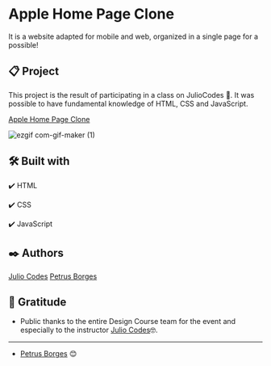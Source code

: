 # Apple Home Page Clone

It is a website adapted for mobile and web, organized in a single page for a possible!

## 📋 Project

This project is the result of participating in a class on JulioCodes 🚀.
It was possible to have fundamental knowledge of HTML, CSS and JavaScript.

[Apple Home Page Clone](https://petrusborges-apple-clone02.netlify.app)

![ezgif com-gif-maker (1)](https://user-images.githubusercontent.com/105453766/168395457-2152dc05-e4c0-45c0-b283-2f9e23629fb6.gif)

## 🛠️ Built with

✔️ HTML

✔️ CSS

✔️ JavaScript

## ✒️ Authors

[Julio Codes](https://www.youtube.com/c/JulioCodes)
[Petrus Borges](https://github.com/PetrusBorges)

## 🎁 Gratitude

- Public thanks to the entire Design Course team for the event and especially to the instructor
  [Julio Codes](https://www.youtube.com/c/JulioCodes)🤓.

---

- [Petrus Borges](https://www.linkedin.com/in/petrusborgesmachado/) 😊
